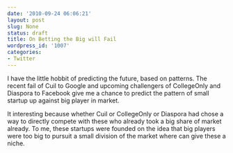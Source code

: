 ```yaml
---
date: '2010-09-24 06:06:21'
layout: post
slug: None
status: draft
title: On Betting the Big will Fail
wordpress_id: '1007'
categories:
- Twitter
---
```


I have the little hobbit of predicting the future, based on patterns. The recent fail of Cuil to Google and upcoming challengers of CollegeOnly and Diaspora to Facebook give me a chance to predict the pattern of small startup up against big player in market.

It interesting because whether Cuil or CollegeOnly or Diaspora had chose a way to directly compete with these who already took a big share of market already. To me, these startups were founded on the idea that big players were too big to pursuit a small division of the market where can give these a niche.
